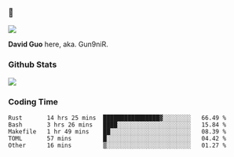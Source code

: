 ### 👋

![](https://komarev.com/ghpvc/?username=Gun9niR&label=Total+Views)

**David Guo** here, aka. Gun9niR.

### Github Stats

<img src="https://github-readme-stats.vercel.app/api?username=Gun9niR&count_private=true&show_icons=true&theme=vue-dark&hide_title=true">

### Coding Time

<!--START_SECTION:waka-->

```text
Rust       14 hrs 25 mins  ████████████████▓░░░░░░░░   66.49 %
Bash       3 hrs 26 mins   ████░░░░░░░░░░░░░░░░░░░░░   15.84 %
Makefile   1 hr 49 mins    ██░░░░░░░░░░░░░░░░░░░░░░░   08.39 %
TOML       57 mins         █░░░░░░░░░░░░░░░░░░░░░░░░   04.42 %
Other      16 mins         ▒░░░░░░░░░░░░░░░░░░░░░░░░   01.27 %
```

<!--END_SECTION:waka-->
